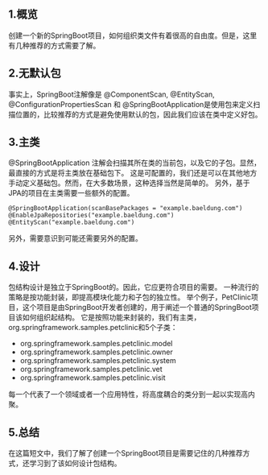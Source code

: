 ## 1.概览
创建一个新的SpringBoot项目，如何组织类文件有着很高的自由度。但是，这里有几种推荐的方式需要了解。

## 2.无默认包
事实上，SpringBoot注解像是 @ComponentScan, @EntityScan, @ConfigurationPropertiesScan 和 @SpringBootApplication是使用包来定义扫描位置的，比较推荐的方式是避免使用默认的包，因此我们应该在类中定义好包。

## 3.主类
@SpringBootApplication 注解会扫描其所在类的当前包，以及它的子包。显然，最直接的方式是将主类放在基础包下。
这是可配置的，我们还是可以在其他地方手动定义基础包。然而，在大多数场景，这种选择当然是简单的。
另外，基于JPA的项目在主类需要一些额外的配置。
```
@SpringBootApplication(scanBasePackages = "example.baeldung.com")
@EnableJpaRepositories("example.baeldung.com")
@EntityScan("example.baeldung.com")
```
另外，需要意识到可能还需要另外的配置。

## 4.设计
包结构设计是独立于SpringBoot的。因此，它应更符合项目的需要。
一种流行的策略是按功能封装，即提高模块化能力和子包的独立性。
举个例子，PetClinic项目，这个项目是由SpringBoot开发者创建的，用于阐述一个普通的SpringBoot项目该如何组织起结构。
它是按照功能来封装的，我们有主类，org.springframework.samples.petclinic和5个子类：

- org.springframework.samples.petclinic.model
- org.springframework.samples.petclinic.owner
- org.springframework.samples.petclinic.system
- org.springframework.samples.petclinic.vet
- org.springframework.samples.petclinic.visit

每一个代表了一个领域或者一个应用特性，将高度耦合的类分到一起以实现高内聚。

## 5.总结
在这篇短文中，我们了解了创建一个SpringBoot项目是需要记住的几种推荐方式，还学习到了该如何设计包结构。